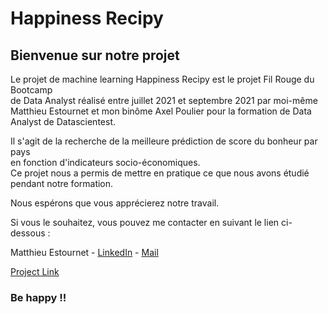 # Happiness Recipy

## Bienvenue sur notre projet


Le projet de machine learning Happiness Recipy est le projet Fil Rouge du Bootcamp  
de Data Analyst réalisé entre juillet 2021 et septembre 2021 par moi-même Matthieu Estournet
et mon binôme Axel Poulier pour la formation de Data Analyst de Datascientest.  

Il s'agit de la recherche de la meilleure prédiction de score du bonheur par pays  
en fonction d'indicateurs socio-économiques.  
Ce projet nous a permis de mettre en pratique ce que nous avons étudié pendant notre formation.  

Nous espérons que vous apprécierez notre travail.  

Si vous le souhaitez, vous pouvez me contacter en suivant le lien ci-dessous :


Matthieu Estournet - [LinkedIn](https://www.linkedin.com/in/matthieuestournet/) - [Mail](matthieuestournet@gmail.com)

[Project Link](https://share.streamlit.io/matsudon6/happiness_recipy/main/happiness_recipy.py)

### Be happy !!
